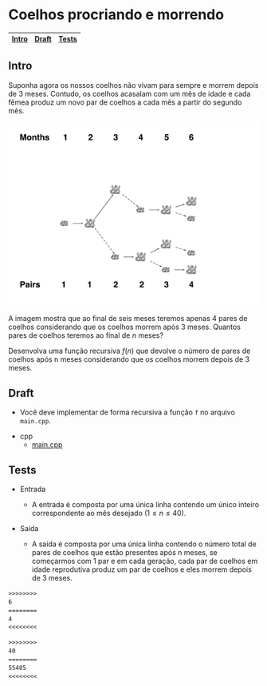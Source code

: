 # Coelhos procriando e morrendo

<!-- toch -->
[Intro](#intro) | [Draft](#draft) | [Tests](#tests)
-- | -- | --
<!-- toch -->

## Intro

Suponha agora os nossos coelhos não vivam para sempre e morrem depois de 3 meses. Contudo, os coelhos acasalam com um mês de idade e cada fêmea produz um novo par de coelhos a cada mês a partir do segundo mês.

![Fibonacci](Fibonacci.png)

A imagem mostra que ao final de seis meses teremos apenas 4 pares de coelhos considerando que os coelhos morrem após 3 meses. Quantos pares de coelhos teremos ao final de $n$ meses?

Desenvolva uma função recursiva $f(n)$ que devolve o número de pares de coelhos após n meses considerando que os coelhos morrem depois de 3 meses.

## Draft

- Você deve implementar de forma recursiva a função `f` no arquivo `main.cpp`.

<!-- links .cache/draft -->
- cpp
  - [main.cpp](.cache/draft/cpp/main.cpp)
<!-- links -->

## Tests

- Entrada
  - A entrada é composta por uma única linha contendo um único inteiro correspondente ao mês desejado ($1 \leq n \leq 40$).

- Saída
  - A saída é composta por uma única linha contendo o número total de pares de coelhos que estão presentes após n meses, se começarmos com 1 par e em cada geração, cada par de coelhos em idade reprodutiva produz um par de coelhos e eles morrem depois de 3 meses.

```txt
>>>>>>>>
6
========
4
<<<<<<<<
```

```txt
>>>>>>>>
40
========
55405
<<<<<<<<
```
